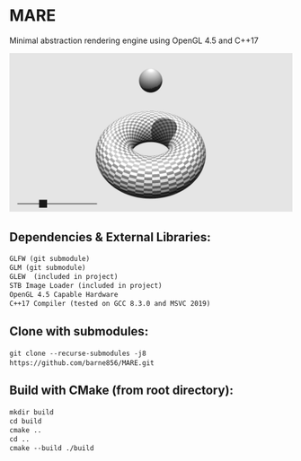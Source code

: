 # MARE
Minimal abstraction rendering engine using OpenGL 4.5 and C++17

![Alt text](/res/Screenshots/ShadowMapping.png?raw=true "M.A.R.E.")

## Dependencies & External Libraries:
    GLFW (git submodule)
    GLM (git submodule)
    GLEW  (included in project)
    STB Image Loader (included in project)
    OpenGL 4.5 Capable Hardware
    C++17 Compiler (tested on GCC 8.3.0 and MSVC 2019)

## Clone with submodules:
`git clone --recurse-submodules -j8 https://github.com/barne856/MARE.git`

## Build with CMake (from root directory):
    mkdir build
    cd build
    cmake ..
    cd ..
    cmake --build ./build
